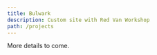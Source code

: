 ```yaml
---
title: Bulwark
description: Custom site with Red Van Workshop
path: /projects
---
```

More details to come.

